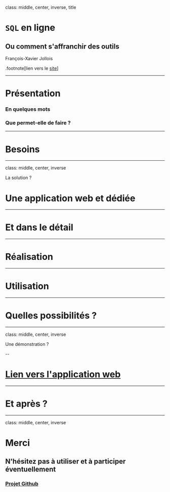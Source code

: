 class: middle, center, inverse, title

# `SQL` en ligne

## Ou comment s'affranchir des outils 

François-Xavier Jollois

.footnote[lien vers le [site](https://github.com/fxjollois/cours-sql/)]

---

# Présentation

### En quelques mots


### Que permet-elle de faire ?


---

# Besoins

---

class: middle, center, inverse

La solution ?

# Une application **web** et **dédiée**

---

# Et dans le détail


---

# Réalisation



---

# Utilisation


---

# Quelles possibilités ?



---

class: middle, center, inverse

Une démonstration ?

--

# [Lien vers l'application web](https://fxjollois.github.io/cours-sql/) 

---

# Et après ?


---

class: middle, center, inverse

# Merci

## N'hésitez pas à utiliser et à participer éventuellement

### [Projet Github](http://github.com/fxjollois/cours-sql)
